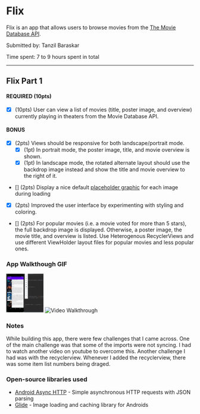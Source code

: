 # Flix
Flix is an app that allows users to browse movies from the [The Movie Database API](http://docs.themoviedb.apiary.io/#).

Submitted by: Tanzil Baraskar

Time spent: 7 to 9 hours spent in total

---

## Flix Part 1


#### REQUIRED (10pts)
- [x] (10pts) User can view a list of movies (title, poster image, and overview) currently playing in theaters from the Movie Database API.

#### BONUS
- [x] (2pts) Views should be responsive for both landscape/portrait mode.
   - [x] (1pt) In portrait mode, the poster image, title, and movie overview is shown.
   - [x] (1pt) In landscape mode, the rotated alternate layout should use the backdrop image instead and show the title and movie overview to the right of it.

- [] (2pts) Display a nice default [placeholder graphic](https://guides.codepath.org/android/Displaying-Images-with-the-Glide-Library#advanced-usage) for each image during loading
- [x] (2pts) Improved the user interface by experimenting with styling and coloring.
- [] (2pts) For popular movies (i.e. a movie voted for more than 5 stars), the full backdrop image is displayed. Otherwise, a poster image, the movie title, and overview is listed. Use Heterogenous RecyclerViews and use different ViewHolder layout files for popular movies and less popular ones.

### App Walkthough GIF


<img src="https://github.com/tanzil7/Flixster/blob/master/walkthrough.gif" title='Video Walkthrough' width='100' alt='Video Walkthrough' />
<img scr="https://github.com/tanzil7/Flixster/blob/master/walkthrough1.gif" title='Video Walkthrough' width='100' alt='Video Walkthrough' />

### Notes
While building this app, there were few challenges that I came across. One of the main challenge was that some of the imports were not syncing. I had to watch another video on youtube to overcome this. Another challenge I had was with the recyclerview. Whenever I added the recyclerview, there was some item list numbers being draged. 

### Open-source libraries used

- [Android Async HTTP](https://github.com/codepath/CPAsyncHttpClient) - Simple asynchronous HTTP requests with JSON parsing
- [Glide](https://github.com/bumptech/glide) - Image loading and caching library for Androids
